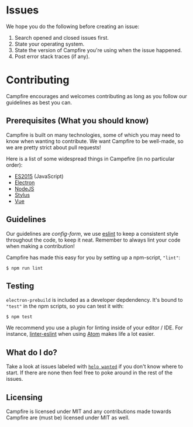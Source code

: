 # Issues
We hope you do the following before creating an issue:
 1. Search opened and closed issues first.
 2. State your operating system.
 3. State the version of Campfire you're using when the issue happened.
 4. Post error stack traces (if any).

# Contributing
Campfire encourages and welcomes contributing as long as you follow our guidelines as best you can.

## Prerequisites (What you should know)
Campfire is built on many technologies, some of which you may need to know when wanting to contribute.  We want Campfire to be well-made, so we are pretty strict about pull requests!

Here is a list of some widespread things in Campefire (in no particular order):
 - [ES2015](https://babeljs.io/docs/learn-es2015/) (JavaScript)
 - [Electron](http://electron.atom.io/)
 - [NodeJS](http://nodejs.org/)
 - [Stylus](http://stylus-lang.com/)
 - [Vue](http://vuejs.org/)

## Guidelines
Our guidelines are _config-form_, we use [eslint](.eslintrc.json) to keep a consistent style throughout the code, to keep it neat.  Remember to always lint your code when making a contribution!

Campfire has made this easy for you by setting up a npm-script, `"lint"`:
```
$ npm run lint
```

## Testing
`electron-prebuild` is included as a developer depdendency.  It's bound to `"test"` in the npm scripts, so you can test it with:
```
$ npm test
```

We recommend you use a plugin for linting inside of your editor / IDE.  For instance, [linter-eslint](https://atom.io/packages/linter-eslint) when using [Atom](http://atom.io/) makes life a lot easier.

## What do I do?
Take a look at issues labeled with [`help wanted`](https://github.com/jamen/campfire/issues?q=is%3Aopen+is%3Aissue+label%3A%22help+wanted%22) if you don't know where to start.  If there are none then feel free to poke around in the rest of the issues.

## Licensing
Campfire is licensed under MIT and any contributions made towards Campfire are (must be) licensed under MIT as well.
